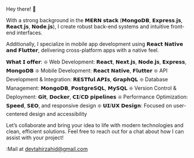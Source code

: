 Hey there! 👋

With a strong background in the 𝗠𝗘𝗥𝗡 𝘀𝘁𝗮𝗰𝗸 (𝗠𝗼𝗻𝗴𝗼𝗗𝗕, 𝗘𝘅𝗽𝗿𝗲𝘀𝘀.𝗷𝘀, 𝗥𝗲𝗮𝗰𝘁.𝗷𝘀, 𝗡𝗼𝗱𝗲.𝗷𝘀), I create robust back-end systems and intuitive front-end interfaces.

Additionally, I specialize in mobile app development using 𝗥𝗲𝗮𝗰𝘁 𝗡𝗮𝘁𝗶𝘃𝗲 𝗮𝗻𝗱 𝗙𝗹𝘂𝘁𝘁𝗲𝗿, delivering cross-platform apps with a native feel.

𝗪𝗵𝗮𝘁 𝗜 𝗼𝗳𝗳𝗲𝗿:
❇️ Web Development: 𝗥𝗲𝗮𝗰𝘁, 𝗡𝗲𝘅𝘁.𝗷𝘀, 𝗡𝗼𝗱𝗲.𝗷𝘀, 𝗘𝘅𝗽𝗿𝗲𝘀𝘀, 𝗠𝗼𝗻𝗴𝗼𝗗𝗕
❇️ Mobile Development: 𝗥𝗲𝗮𝗰𝘁 𝗡𝗮𝘁𝗶𝘃𝗲, 𝗙𝗹𝘂𝘁𝘁𝗲𝗿 
❇️ API Development & Integration: 𝗥𝗘𝗦𝗧𝗳𝘂𝗹 𝗔𝗣𝗜𝘀, 𝗚𝗿𝗮𝗽𝗵𝗤𝗟
❇️ Database Management: 𝗠𝗼𝗻𝗴𝗼𝗗𝗕, 𝗣𝗼𝘀𝘁𝗴𝗿𝗲𝗦𝗤𝗟, 𝗠𝘆𝗦𝗤𝗟
❇️ Version Control & Deployment: 𝗚𝗶𝘁, 𝗗𝗼𝗰𝗸𝗲𝗿, 𝗖𝗜/𝗖𝗗 𝗽𝗶𝗽𝗲𝗹𝗶𝗻𝗲𝘀
❇️ Performance Optimization: 𝗦𝗽𝗲𝗲𝗱, 𝗦𝗘𝗢, and responsive design
❇️ 𝗨𝗜/𝗨𝗫 𝗗𝗲𝘀𝗶𝗴𝗻: Focused on user-centered design and accessibility

Let’s collaborate and bring your idea to life with modern technologies and clean, efficient solutions. Feel free to reach out for a chat about how I can assist with your project!

:Mail at devtahirzahid@gmail.com
